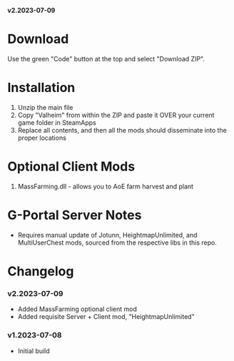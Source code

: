 __v2.2023-07-09__


# Download

Use the green "Code" button at the top and select "Download ZIP".

# Installation

1. Unzip the main file
2. Copy "Valheim" from within the ZIP and paste it OVER your current game folder in SteamApps
3. Replace all contents, and then all the mods should disseminate into the proper locations

# Optional Client Mods

1. MassFarming.dll - allows you to AoE farm harvest and plant

# G-Portal Server Notes

- Requires manual update of Jotunn, HeightmapUnlimited, and MultiUserChest mods, sourced from the respective libs in this repo.


# Changelog

### v2.2023-07-09
- Added MassFarming optional client mod
- Added requisite Server + Client mod, "HeightmapUnlimited"

### v1.2023-07-08

- Initial build
